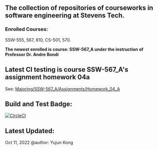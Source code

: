 ## The collection of repositories of courseworks in software engineering at Stevens Tech.
### Enrolled Courses: 
SSW-555, 567, 810, CS-501, 570. 

**The newest enrolled is course: SSW-567_A under the instruction of Professor Dr. Andre Bondi**
## Latest CI testing is course SSW-567_A's assignment homework 04a
See: [Majoring/SSW-567_A/Assignments/Homework_04_A](https://github.com/fluencyk/Stevens/tree/main/Majoring/SSW-567_A/Assignments/Homework_04_A)
## Build and Test Badge:
[![CircleCI](https://dl.circleci.com/status-badge/img/gh/fluencyk/Stevens/tree/main.svg?style=svg)](https://dl.circleci.com/status-badge/redirect/gh/fluencyk/Stevens/tree/main)
## Latest Updated:
Oct 11, 2022 @author: Yujun Kong
